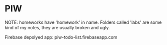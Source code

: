 # PIW
NOTE: homeworks have 'homework' in name. Folders called 'labs' are some kind of my notes, they are usually broken and ugly.

Firebase depolyed app: piw-todo-list.firebaseapp.com
